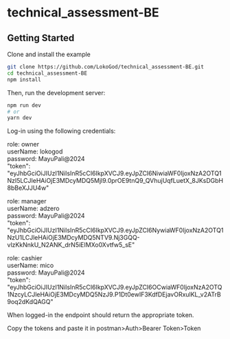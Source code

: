 # technical_assessment-BE

## Getting Started

Clone and install the example

```bash
git clone https://github.com/LokoGod/technical_assessment-BE.git
cd technical_assessment-BE
npm install
```

Then, run the development server:

```bash
npm run dev
# or
yarn dev
```

Log-in using the following credentials:

role: owner\
userName: lokogod\
password: MayuPali@2024\
"token": "eyJhbGciOiJIUzI1NiIsInR5cCI6IkpXVCJ9.eyJpZCI6NiwiaWF0IjoxNzA2OTQ1NzI5LCJleHAiOjE3MDcyMDQ5Mjl9.0prOE9tnQ9_QVhujUqfLuetX_8JKsDGbH8bBeXJJU4w"

role: manager\
userName: adzero\
password: MayuPali@2024\
"token": "eyJhbGciOiJIUzI1NiIsInR5cCI6IkpXVCJ9.eyJpZCI6NywiaWF0IjoxNzA2OTQ1NzU1LCJleHAiOjE3MDcyMDQ5NTV9.Nj3GQQ-vlzKkNnkU_N2ANK_drN5iEIMXo0Xvtfw5_sE"

role: cashier\
userName: mico\
password: MayuPali@2024\
"token": "eyJhbGciOiJIUzI1NiIsInR5cCI6IkpXVCJ9.eyJpZCI6OCwiaWF0IjoxNzA2OTQ1NzcyLCJleHAiOjE3MDcyMDQ5NzJ9.P1Dt0ewIF3KdfDEjavORxulKL_v2ATrB9oq2dKdQAGQ"

When logged-in the endpoint should return the appropriate token.

Copy the tokens and paste it in postman>Auth>Bearer Token>Token